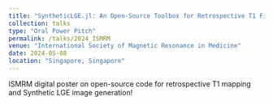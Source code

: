 ```yaml
---
title: "SyntheticLGE.jl: An Open-Source Toolbox for Retrospective T1 Fitting and Synthetic LGE Image Generation"
collection: talks
type: "Oral Power Pitch"
permalink: /talks/2024_ISMRM
venue: "International Society of Magnetic Resonance in Medicine"
date: 2024-05-08
location: "Singapore, Singapore"
---
```


ISMRM digital poster on open-source code for retrospective T1 mapping and Synthetic LGE image generation!
